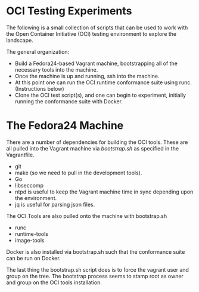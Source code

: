# OCI Testing Experiments
The following is a small collection of scripts that can be used to work with the Open Container Initiative (OCI)
testing environment to explore the landscape. 

The general organization: 

* Build a Fedora24-based Vagrant machine, bootstrapping all of the necessary tools into the machine. 
* Once the machine is up and running, ssh into the machine. 
* At this point one can run the OCI runtime conformance suite using runc. (Instructions below)
* Clone the OCI test script(s), and one can begin to experiment, initially running the conformance suite with Docker. 

# The Fedora24 Machine
There are a number of dependencies for building the OCI tools. 
These are all pulled into the Vagrant machine via _bootstrap.sh_ as specified in the Vagrantfile. 

* git
* make (so we need to pull in the development tools). 
* Go
* libseccomp
* ntpd is useful to keep the Vagrant machine time in sync depending upon the environment.
* jq is useful for parsing json files.

The OCI Tools are also pulled onto the machine with bootstrap.sh

* runc
* runtime-tools
* image-tools

Docker is also installed via bootstrap.sh such that the conformance suite can be run on Docker. 

The last thing the bootstrap.sh script does is to force the vagrant user and group on the tree. 
The bootstrap process seems to stamp root as owner and group on the OCI tools installation. 


